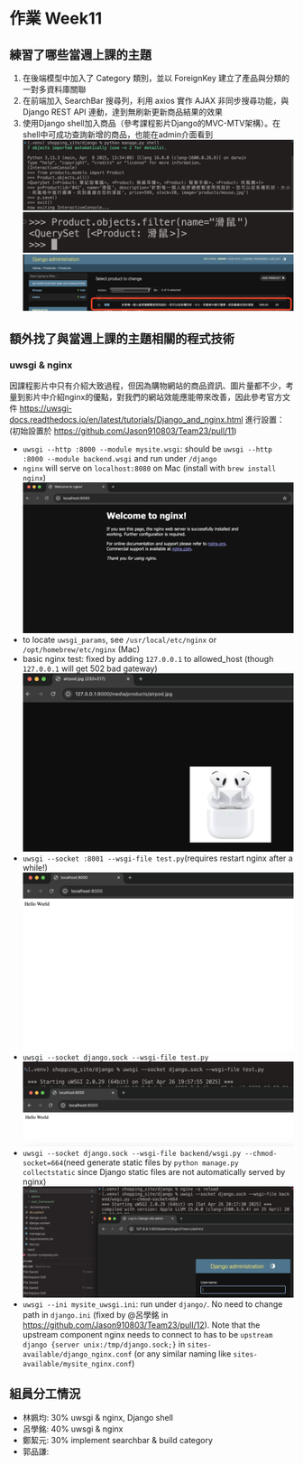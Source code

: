 # 作業 Week11
## 練習了哪些當週上課的主題
1. 在後端模型中加入了 Category 類別，並以 ForeignKey 建立了產品與分類的一對多資料庫關聯
2. 在前端加入 SearchBar 搜尋列，利用 axios 實作 AJAX 非同步搜尋功能，與 Django REST API 連動，達到無刷新更新商品結果的效果
3. 使用Django shell加入商品（參考課程影片Django的MVC-MTV架構）。在shell中可成功查詢新增的商品，也能在admin介面看到
![alt text](week10_img/shell.png)
![alt text](week10_img/shell_search.png)
![alt text](week10_img/admin.png)
## 額外找了與當週上課的主題相關的程式技術
### uwsgi & nginx
因課程影片中只有介紹大致過程，但因為購物網站的商品資訊、圖片量都不少，考量到影片中介紹nginx的優點，對我們的網站效能應能帶來改善，因此參考官方文件 https://uwsgi-docs.readthedocs.io/en/latest/tutorials/Django_and_nginx.html 進行設置：(初始設置於 https://github.com/Jason910803/Team23/pull/11)
- `uwsgi --http :8000 --module mysite.wsgi`: should be `uwsgi --http :8000 --module backend.wsgi` and run under `/django`
- `nginx` will serve on `localhost:8080` on Mac (install with `brew install nginx`)![nginx start](week10_img/nginx.png)
- to locate `uwsgi_params`, see `/usr/local/etc/nginx` or `/opt/homebrew/etc/nginx` (Mac)
- basic nginx test: fixed by adding `127.0.0.1` to allowed_host (though `127.0.0.1` will get 502 bad gateway) ![alt text](week10_img/image-2.png)
- `uwsgi --socket :8001 --wsgi-file test.py`(requires restart nginx after a while!) ![alt text](week10_img/hello.png)
- `uwsgi --socket django.sock --wsgi-file test.py` ![alt text](week10_img/image.png)
- `uwsgi --socket django.sock --wsgi-file backend/wsgi.py --chmod-socket=664`(need generate static files by `python manage.py collectstatic` since Django static files are not automatically served by nginx) ![alt text](week10_img/image-1.png)
- `uwsgi --ini mysite_uwsgi.ini`: run under `django/`. No need to change path in `django.ini` (fixed by @呂學銘 in https://github.com/Jason910803/Team23/pull/12). Note that the upstream component nginx needs to connect to has to be `upstream django {server unix:/tmp/django.sock;}` in `sites-available/django_nginx.conf` (or  any similar naming like `sites-available/mysite_nginx.conf`)

## 組員分工情況

- 林姵均: 30% uwsgi & nginx, Django shell
- 呂學銘: 40% uwsgi & nginx
- 鄭絜元: 30% implement searchbar & build category
- 郭品謙: 